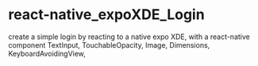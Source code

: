 # react-native_expoXDE_Login

create a simple login by reacting to a native expo XDE, with a react-native component
TextInput,
TouchableOpacity,
Image,
Dimensions,
KeyboardAvoidingView,
